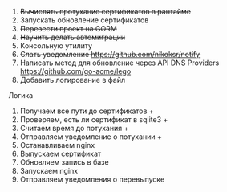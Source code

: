 1. ~~Вычислять протухание сертификатов в рантайме~~
2. Запускать обновление сертификатов
3. ~~Перевести проект на GORM~~
4. ~~Научить делать автомиграции~~
5. Консольную утилиту
6. ~~Слать уведомление <https://github.com/nikoksr/notify>~~
7. Написать метод для обновление через API DNS Providers <https://github.com/go-acme/lego>
8. Добавить логирование в файл

Логика

1. Получаем все пути до сертификатов +
2. Проверяем, есть ли сертификат в sqlite3 +
3. Считаем время до потухания +
4. Отправляем уведомление о потухании + 
5. Останавливаем nginx
6. Выпускаем сертификат
7. Обновляем запись в базе
8. Запускаем nginx
9. Отправляем уведомления о перевыпуске
